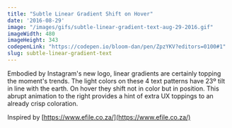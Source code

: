 ```yaml
---
title: "Subtle Linear Gradient Shift on Hover"
date: '2016-08-29'
image: "/images/gifs/subtle-linear-gradient-text-aug-29-2016.gif"
imageWidth: 480
imageHeight: 343
codepenLink: "https://codepen.io/bloom-dan/pen/ZpzYKV?editors=0100#1"
slug: subtle-linear-gradient-text
---
```


Embodied by Instagram's new logo, linear gradients are certainly topping the moment's trends. The light colors on these 4 text patterns have 23º tilt in line with the earth. On hover they shift not in color but in position. This abrupt animation to the right provides a hint of extra UX toppings to an already crisp coloration.

Inspired by [https://www.efile.co.za/](https://www.efile.co.za/)
